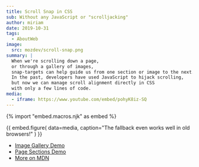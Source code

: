 ```yaml
---
title: Scroll Snap in CSS
sub: Without any JavaScript or "scrolljacking"
author: miriam
date: 2019-10-31
tags:
  - AboutWeb
image:
  src: mozdev/scroll-snap.png
summary: |
  When we're scrolling down a page,
  or through a gallery of images,
  snap-targets can help guide us from one section or image to the next.
  In the past, developers have used JavaScript to hijack scrolling,
  but now we can manage scroll alignment directly in CSS
  with only a few lines of code.
media:
  - iframe: https://www.youtube.com/embed/pohyK8iz-SQ
---
```

{% import "embed.macros.njk" as embed %}

{{ embed.figure(
  data=media,
  caption="The fallback even works well in old browsers!"
) }}

- [Image Gallery Demo](https://codepen.io/mirisuzanne/pen/bXRebo?editors=0100)
- [Page Sections Demo](https://codepen.io/mirisuzanne/pen/vomNBg?editors=0100)
- [More on MDN](https://developer.mozilla.org/en-US/docs/Web/CSS/CSS_Scroll_Snap/Basic_concepts)
